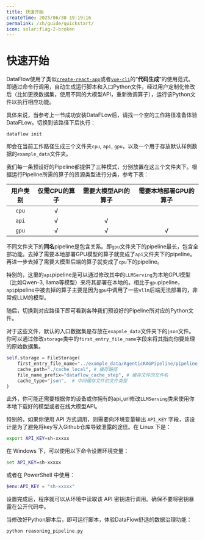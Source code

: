 ```yaml
---
title: 快速开始
createTime: 2025/06/30 19:19:16
permalink: /zh/guide/quickstart/
icon: solar:flag-2-broken
---
```


# 快速开始
DataFlow使用了类似[`create-react-app`](https://github.com/facebook/create-react-app)或者[`vue-cli`](https://cli.vuejs.org/)的“**代码生成**”的使用范式。即通过命令行调用，自动生成运行脚本和入口Python文件，经过用户定制化修改后（比如更换数据集，使用不同的大模型API，重新微调算子），运行该Python文件以执行相应功能。

具体来说，当参考上一节成功安装DataFLow后，请找一个空的工作路径准备体验DataFLow。切换到该路径下后执行：
```shell
dataflow init
```

即会在当前工作路径生成三个文件夹`cpu`, `api`, `gpu`，以及一个用于存放默认样例数据的`example_data`文件夹。

我们每一条预设好的Pipeline都提供了三种模式，分别放置在这三个文件夹下。根据运行Pipeline所需的算子的资源类型进行分类，参考下表：

| 用户类别   | 仅需CPU的算子 | 需要大模型API的算子 | 需要本地部署GPU的算子 |
|:------------:|:---------:|:-------------:|:-----------:|
|`cpu`| √       |             |           |
|`api`| √       | √           |           |
|`gpu`| √       | √           | √         |

不同文件夹下的**同名**pipeline是包含关系。即`gpu`文件夹下的pipeline最长，包含全部功能。去掉了需要本地部署GPU模型的算子就变成了`api`文件夹下的pipeline。再进一步去掉了需要大模型后端的算子就变成了`cpu`下的pipeline。

特别的，这里的`api`pipeline是可以通过修改其中的`LLMServing`为本地GPU模型（比如Qwen-3, llama等模型）来将其部署在本地的。相比于`gpu`pipeline，`api`pipeline中被去掉的算子主要是因为`gpu`中调用了一些`vllm`后端无法部署的，非常规LLM的模型。

随后，切换到对应路径下即可看到各种我们预设好的Pipeline所对应的Python文件。

对于这些文件，默认的入口数据集是存放在`exapmle_data`文件夹下的`json`文件。你可以通过修改`storage`类中的`first_entry_file_name`字段来将其指向你要处理的原始数据集。
```python
self.storage = FileStorage(
    first_entry_file_name="../example_data/AgenticRAGPipeline/pipeline_small_chunk.json",
    cache_path="./cache_local", # 缓存路径
    file_name_prefix="dataflow_cache_step", # 缓存文件的文件名
    cache_type="json",  # 中间缓存文件的文件类型
)
```

此外，你可能还需要根据你的设备或你拥有的api_url修改`LLMServing`类来使用你本地下载好的模型或者在线大模型API。


特别的，如果你使用 API 方式调用，则需要向环境变量输出 `API_KEY` 字段，该设计是为了避免将key写入Github仓库导致泄露的途径。在 Linux 下是：

```bash
export API_KEY=sh-xxxxx
```

在 Windows 下，可以使用以下命令设置环境变量：

```cmd
set API_KEY=sh-xxxxx
```

或者在 PowerShell 中使用：

```powershell
$env:API_KEY = "sh-xxxxx"
```

设置完成后，程序就可以从环境中读取该 API 密钥进行调用。确保不要将密钥暴露在公开代码中。

当修改好Python脚本后，即可运行脚本，体验DataFlow舒适的数据治理功能：
```shell
python reasoning_pipeline.py
```


